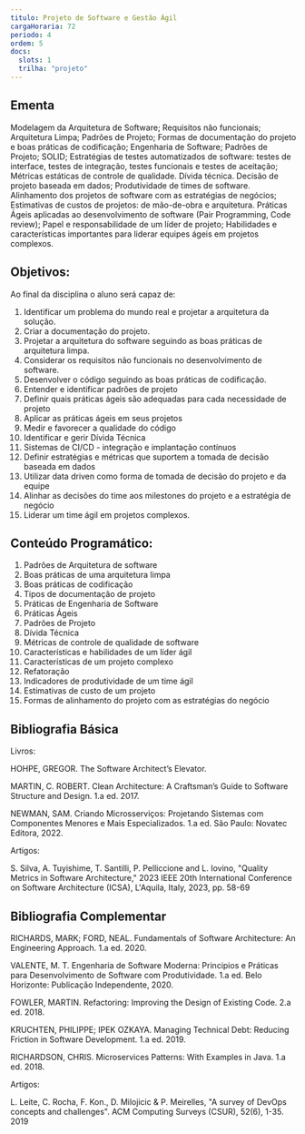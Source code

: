 ```yaml
---
titulo: Projeto de Software e Gestão Ágil
cargaHoraria: 72
periodo: 4
ordem: 5
docs:
  slots: 1
  trilha: "projeto"
---
```


## Ementa

Modelagem da Arquitetura de Software; Requisitos não funcionais; Arquitetura Limpa; Padrões de Projeto; Formas de documentação do projeto e boas práticas de codificação; Engenharia de Software; Padrões de Projeto; SOLID; Estratégias de testes automatizados de software: testes de interface, testes de integração, testes funcionais e testes de aceitação; Métricas estáticas de controle de qualidade. Dívida técnica. Decisão de projeto baseada em dados; Produtividade de times de software. Alinhamento dos projetos de software com as estratégias de negócios; Estimativas de custos de projetos: de mão-de-obra e arquitetura. Práticas Ágeis aplicadas ao desenvolvimento de software (Pair Programming, Code review); Papel e responsabilidade de um líder de projeto; Habilidades e características importantes para liderar equipes ágeis em projetos complexos.

## Objetivos:

Ao final da disciplina o aluno será capaz de:

1. Identificar um problema do mundo real e projetar a arquitetura da solução.
2. Criar a documentação do projeto.
3. Projetar a arquitetura do software seguindo as boas práticas de arquitetura limpa.
4. Considerar os requisitos não funcionais no desenvolvimento de software.
5. Desenvolver o código seguindo as boas práticas de codificação.
6. Entender e identificar padrões de projeto
7. Definir quais práticas ágeis são adequadas para cada necessidade de projeto
8. Aplicar as práticas ágeis em seus projetos
9. Medir e favorecer a qualidade do código
10. Identificar e gerir Dívida Técnica
11. Sistemas de CI/CD - integração e implantação contínuos
12. Definir estratégias e métricas que suportem a tomada de decisão baseada em dados
13. Utilizar data driven como forma de tomada de decisão do projeto e da equipe
14. Alinhar as decisões do time aos milestones do projeto e a estratégia de negócio
15. Liderar um time ágil em projetos complexos.

## Conteúdo Programático:

1. Padrões de Arquitetura de software
2. Boas práticas de uma arquitetura limpa
3. Boas práticas de codificação
4. Tipos de documentação de projeto
5. Práticas de Engenharia de Software
6. Práticas Ágeis
7. Padrões de Projeto
8. Dívida Técnica
9. Métricas de controle de qualidade de software
10. Características e habilidades de um líder ágil
11. Características de um projeto complexo
12. Refatoração
13. Indicadores de produtividade de um time ágil
14. Estimativas de custo de um projeto
15. Formas de alinhamento do projeto com as estratégias do negócio

## Bibliografia Básica

Livros:

HOHPE, GREGOR. The Software Architect’s Elevator.

MARTIN, C. ROBERT. Clean Architecture: A Craftsman’s Guide to Software Structure and Design. 1.a ed. 2017.

NEWMAN, SAM. Criando Microsserviços: Projetando Sistemas com Componentes Menores e Mais Especializados. 1.a ed. São Paulo: Novatec Editora, 2022.

Artigos:

S. Silva, A. Tuyishime, T. Santilli, P. Pelliccione and L. Iovino, "Quality Metrics in Software Architecture," 2023 IEEE 20th International Conference on Software Architecture (ICSA), L'Aquila, Italy, 2023, pp. 58-69

## Bibliografia Complementar

RICHARDS, MARK; FORD, NEAL. Fundamentals of Software Architecture: An Engineering Approach. 1.a ed. 2020.

VALENTE, M. T. Engenharia de Software Moderna: Principios e Práticas para Desenvolvimento de Software com Produtividade. 1.a ed. Belo Horizonte: Publicação Independente, 2020.

FOWLER, MARTIN. Refactoring: Improving the Design of Existing Code. 2.a ed. 2018.

KRUCHTEN, PHILIPPE; IPEK OZKAYA. Managing Technical Debt: Reducing Friction in Software Development. 1.a ed. 2019.

RICHARDSON, CHRIS. Microservices Patterns: With Examples in Java. 1.a ed. 2018.

Artigos:

L. Leite, C. Rocha, F. Kon., D. Milojicic & P. Meirelles, "A survey of DevOps concepts and challenges". ACM Computing Surveys (CSUR), 52(6), 1-35. 2019
